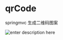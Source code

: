 # qrCode

springmvc 生成二维码图案

![enter description here][1]


  [1]: ./images/QQ%E5%9B%BE%E7%89%8720180108162125.png "QQ图片20180108162125"